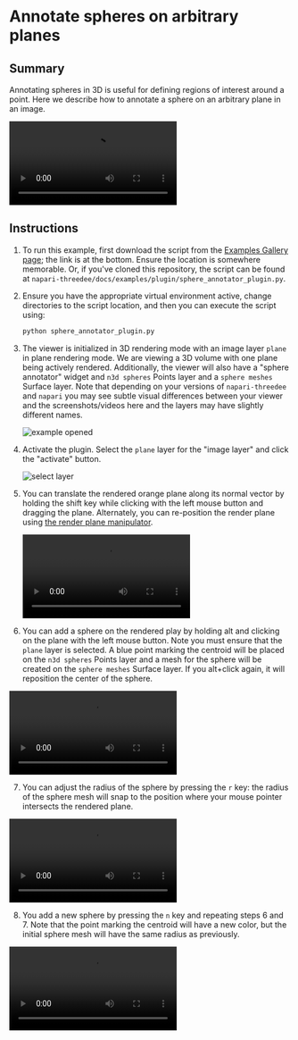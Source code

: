 # Annotate spheres on arbitrary planes

## Summary
Annotating spheres in 3D is useful for defining regions of interest around a point. Here we describe how to annotate a sphere on an arbitrary plane in an image.

![type:video](https://user-images.githubusercontent.com/1120672/225970403-f75e90dc-614d-409d-b1b7-f7453dededc1.mov)


## Instructions
1. To run this example, first download the script from the [Examples Gallery page](https://napari-threedee.github.io/generated/gallery/plugin/sphere_annotator_plugin/); the link is at the bottom. Ensure the location is somewhere memorable. Or, if you've cloned this repository, the script can be found at `napari-threedee/docs/examples/plugin/sphere_annotator_plugin.py`. 

2. Ensure you have the appropriate virtual environment active, change directories to the script location, and then you can execute the script using:
	```bash
	python sphere_annotator_plugin.py
	``` 
3. The viewer is initialized in 3D rendering mode with an image layer `plane` in plane rendering mode. We are viewing a 3D volume with one plane being actively rendered. Additionally, the viewer will also have a "sphere annotator" widget and `n3d spheres` Points layer and a `sphere meshes` Surface layer. Note that depending on your versions of `napari-threedee` and `napari` you may see subtle visual differences between your viewer and the screenshots/videos here and the layers may have slightly different names.

	![example opened](https://user-images.githubusercontent.com/1120672/225966223-fb426704-efb3-4ead-a7a5-8d0731f890ff.png)

4.  Activate the plugin. Select the `plane` layer for the "image layer" and click the "activate" button.

	![select layer](https://user-images.githubusercontent.com/1120672/225966635-337d550d-6880-424a-8b3b-d0f1de07b42f.png)
	
5. You can translate the rendered orange plane along its normal vector by holding the shift key while clicking with the left mouse button and dragging the plane.  Alternately, you can re-position the render plane using [the render plane manipulator](https://napari-threedee.github.io/how_to/render_plane_manipulator/).

	![type:video](https://user-images.githubusercontent.com/1120672/225967164-978493a3-ee48-4768-8359-029b6b18bb3f.mov)
	
6. You can add a sphere on the rendered play by holding alt and clicking on the plane with the left mouse button. Note you must ensure that the `plane` layer is selected. A blue point marking the centroid will be placed on the `n3d spheres` Points layer and a mesh for the sphere will be created on the `sphere meshes` Surface layer. If you alt+click again, it will reposition the center of the sphere.

![type:video](https://user-images.githubusercontent.com/1120672/225969195-c892ed99-0d97-45bf-b701-4ec07df90050.mov)

7. You can adjust the radius of the sphere by pressing the `r` key: the radius of the sphere mesh will snap to the position where your mouse pointer intersects the rendered plane.

![type:video](https://user-images.githubusercontent.com/1120672/225968729-ba5c2d6b-d2a3-4012-9c71-dc8ef9abb4a3.mov)

8. You add a new sphere by pressing the `n` key and repeating steps 6 and 7. Note that the point marking the centroid will have a new color, but the initial sphere mesh will have the same radius as previously.

![type:video](https://user-images.githubusercontent.com/1120672/225969966-c6ba56d0-4f27-4ad2-977d-b07e26b302f5.mov)